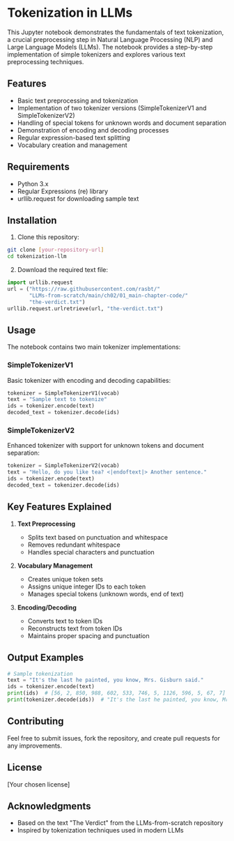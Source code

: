 # Tokenization in LLMs

This Jupyter notebook demonstrates the fundamentals of text tokenization, a crucial preprocessing step in Natural Language Processing (NLP) and Large Language Models (LLMs). The notebook provides a step-by-step implementation of simple tokenizers and explores various text preprocessing techniques.

## Features

- Basic text preprocessing and tokenization
- Implementation of two tokenizer versions (SimpleTokenizerV1 and SimpleTokenizerV2)
- Handling of special tokens for unknown words and document separation
- Demonstration of encoding and decoding processes
- Regular expression-based text splitting
- Vocabulary creation and management

## Requirements

- Python 3.x
- Regular Expressions (re) library
- urllib.request for downloading sample text

## Installation

1. Clone this repository:
```bash
git clone [your-repository-url]
cd tokenization-llm
```

2. Download the required text file:
```python
import urllib.request
url = ("https://raw.githubusercontent.com/rasbt/"
       "LLMs-from-scratch/main/ch02/01_main-chapter-code/"
       "the-verdict.txt")
urllib.request.urlretrieve(url, "the-verdict.txt")
```

## Usage

The notebook contains two main tokenizer implementations:

### SimpleTokenizerV1
Basic tokenizer with encoding and decoding capabilities:

```python
tokenizer = SimpleTokenizerV1(vocab)
text = "Sample text to tokenize"
ids = tokenizer.encode(text)
decoded_text = tokenizer.decode(ids)
```

### SimpleTokenizerV2
Enhanced tokenizer with support for unknown tokens and document separation:

```python
tokenizer = SimpleTokenizerV2(vocab)
text = "Hello, do you like tea? <|endoftext|> Another sentence."
ids = tokenizer.encode(text)
decoded_text = tokenizer.decode(ids)
```

## Key Features Explained

1. **Text Preprocessing**
   - Splits text based on punctuation and whitespace
   - Removes redundant whitespace
   - Handles special characters and punctuation

2. **Vocabulary Management**
   - Creates unique token sets
   - Assigns unique integer IDs to each token
   - Manages special tokens (unknown words, end of text)

3. **Encoding/Decoding**
   - Converts text to token IDs
   - Reconstructs text from token IDs
   - Maintains proper spacing and punctuation

## Output Examples

```python
# Sample tokenization
text = "It's the last he painted, you know, Mrs. Gisburn said."
ids = tokenizer.encode(text)
print(ids)  # [56, 2, 850, 988, 602, 533, 746, 5, 1126, 596, 5, 67, 7]
print(tokenizer.decode(ids))  # "It's the last he painted, you know, Mrs. Gisburn said."
```

## Contributing

Feel free to submit issues, fork the repository, and create pull requests for any improvements.

## License

[Your chosen license]

## Acknowledgments

- Based on the text "The Verdict" from the LLMs-from-scratch repository
- Inspired by tokenization techniques used in modern LLMs

